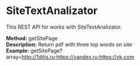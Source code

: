 # SiteTextAnalizator

This REST API for works with SiteTextAnalizator.

<b>Method:</b> getSitePage<br/>
<b>Description:</b> Return pdf with three top words on site<br/>
<b>Example:</b> getSitePage?array=http://1ditis.ru;https://yandex.ru;https://vk.com<br/>
